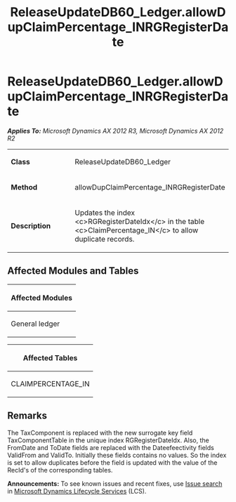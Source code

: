 ﻿---
title: ReleaseUpdateDB60_Ledger.allowDupClaimPercentage_INRGRegisterDate
TOCTitle: ReleaseUpdateDB60_Ledger.allowDupClaimPercentage_INRGRegisterDate
ms:assetid: e0084a99-6b28-7e58-ff34-3381421c3c4c
ms:mtpsurl: https://msdn.microsoft.com/en-us/library/JJ737285(v=AX.60)
ms:contentKeyID: 49711727
ms.date: 05/18/2015
mtps_version: v=AX.60
---

# ReleaseUpdateDB60\_Ledger.allowDupClaimPercentage\_INRGRegisterDate 


_**Applies To:** Microsoft Dynamics AX 2012 R3, Microsoft Dynamics AX 2012 R2_

<table>
<colgroup>
<col style="width: 50%" />
<col style="width: 50%" />
</colgroup>
<tbody>
<tr class="odd">
<td><p><strong>Class</strong></p></td>
<td><p>ReleaseUpdateDB60_Ledger</p></td>
</tr>
<tr class="even">
<td><p><strong>Method</strong></p></td>
<td><p>allowDupClaimPercentage_INRGRegisterDate</p></td>
</tr>
<tr class="odd">
<td><p><strong>Description</strong></p></td>
<td><p>Updates the index &lt;c&gt;RGRegisterDateIdx&lt;/c&gt; in the table &lt;c&gt;ClaimPercentage_IN&lt;/c&gt; to allow duplicate records.</p></td>
</tr>
</tbody>
</table>


## Affected Modules and Tables

<table>
<colgroup>
<col style="width: 100%" />
</colgroup>
<thead>
<tr class="header">
<th><p>Affected Modules</p></th>
</tr>
</thead>
<tbody>
<tr class="odd">
<td><p>General ledger</p></td>
</tr>
</tbody>
</table>


<table>
<colgroup>
<col style="width: 100%" />
</colgroup>
<thead>
<tr class="header">
<th><p>Affected Tables</p></th>
</tr>
</thead>
<tbody>
<tr class="odd">
<td><p>CLAIMPERCENTAGE_IN</p></td>
</tr>
</tbody>
</table>


## Remarks

The TaxComponent is replaced with the new surrogate key field TaxComponentTable in the unique index RGRegisterDateIdx. Also, the FromDate and ToDate fields are replaced with the Dateefeectivity fields ValidFrom and ValidTo. Initially these fields contains no values. So the index is set to allow duplicates before the field is updated with the value of the RecId's of the corresponding tables.

  
**Announcements:** To see known issues and recent fixes, use [Issue search](http://go.microsoft.com/fwlink/?linkid=389258) in [Microsoft Dynamics Lifecycle Services](http://go.microsoft.com/fwlink/?linkid=306505) (LCS).

